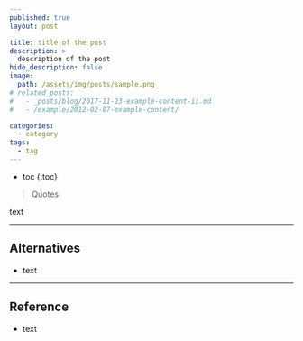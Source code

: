 ```yaml
---
published: true
layout: post

title: title of the post
description: >
  description of the post
hide_description: false
image: 
  path: /assets/img/posts/sample.png
# related_posts:
#   - _posts/blog/2017-11-23-example-content-ii.md
#   - /example/2012-02-07-example-content/

categories:
  - category
tags:
  - tag
---
```


* toc
{:toc}

> Quotes

text

---
## Alternatives
- text

---
## Reference
- text